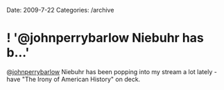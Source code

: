 Date: 2009-7-22
Categories: /archive

# ! '@johnperrybarlow Niebuhr has b...'

@<a href="http://twitter.com/johnperrybarlow">johnperrybarlow</a> Niebuhr has been popping into my stream a lot lately - have "The Irony of American History" on deck.
